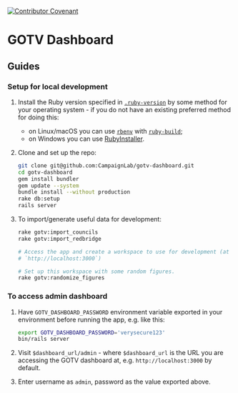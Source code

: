 
[![Contributor Covenant](https://img.shields.io/badge/Contributor%20Covenant-v1.4%20adopted-ff69b4.svg)](CODE_OF_CONDUCT.md)

# GOTV Dashboard

## Guides

### Setup for local development

1. Install the Ruby version specified in [`.ruby-version`](./.ruby-version) by
   some method for your operating system - if you do not have an existing
   preferred method for doing this:
   - on Linux/macOS you can use [`rbenv`](https://github.com/rbenv/rbenv) with
     [`ruby-build`](https://github.com/rbenv/ruby-build);
   - on Windows you can use
     [RubyInstaller](https://rubyinstaller.org/downloads/).

2. Clone and set up the repo:

   ```bash
   git clone git@github.com:CampaignLab/gotv-dashboard.git
   cd gotv-dashboard
   gem install bundler
   gem update --system
   bundle install --without production
   rake db:setup
   rails server
   ```

3. To import/generate useful data for development:

   ```bash
   rake gotv:import_councils
   rake gotv:import_redbridge

   # Access the app and create a workspace to use for development (at
   # `http://localhost:3000`)

   # Set up this workspace with some random figures.
   rake gotv:randomize_figures
   ```

### To access admin dashboard

1. Have `GOTV_DASHBOARD_PASSWORD` environment variable exported in your
   environment before running the app, e.g. like this:
     ```bash
     export GOTV_DASHBOARD_PASSWORD='verysecure123'
     bin/rails server
     ```

2. Visit `$dashboard_url/admin` - where `$dashboard_url` is the URL you are
   accessing the GOTV dashboard at, e.g. `http://localhost:3000` by default.

3. Enter username as `admin`, password as the value exported above.
